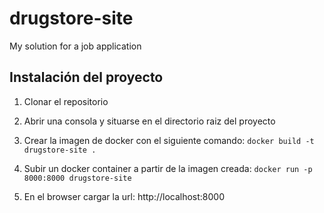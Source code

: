 # drugstore-site
My solution for a job application

## Instalación del proyecto

1. Clonar el repositorio
2. Abrir una consola y situarse en el directorio raiz del proyecto
3. Crear la imagen de docker con el siguiente comando: 
```docker build -t drugstore-site .```

4. Subir un docker container a partir de la imagen creada:
```docker run -p 8000:8000 drugstore-site```

5. En el browser cargar la url: http://localhost:8000

